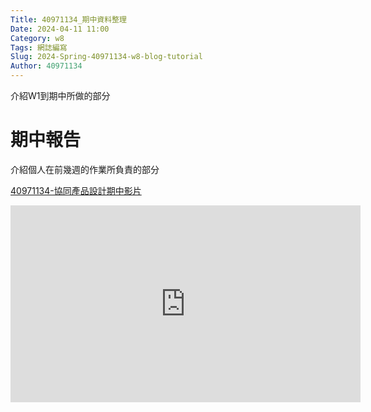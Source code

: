 ```yaml
---
Title: 40971134_期中資料整理
Date: 2024-04-11 11:00
Category: w8
Tags: 網誌編寫
Slug: 2024-Spring-40971134-w8-blog-tutorial
Author: 40971134
---
```


介紹W1到期中所做的部分

<!-- PELICAN_END_SUMMARY -->

# 期中報告
介紹個人在前幾週的作業所負責的部分

<a href="https://youtu.be/1xsKcBtzyMI">40971134-協同產品設計期中影片</a>
<iframe width="560" height="315" src="https://youtu.be/1xsKcBtzyMI?si=UveEdJ7BtN7asHro" title="YouTube video player" frameborder="0" allow="accelerometer; autoplay; clipboard-write; encrypted-media; gyroscope; picture-in-picture; web-share" referrerpolicy="strict-origin-when-cross-origin" allowfullscreen></iframe>